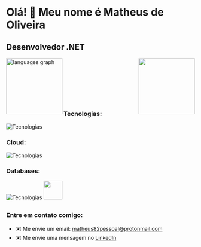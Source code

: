 Olá! 👋 Meu nome é Matheus de Oliveira
====================================

Desenvolvedor .NET
------------------

<p> <img align="right" height="150" src="https://media4.giphy.com/media/JIX9t2j0ZTN9S/giphy.gif?cid=ecf05e47ox3ystlhaxhizbu0w0x1x34b7tvo3k0glf2tjrs3&ep=v1_gifs_search&rid=giphy.gif&ct=g"  /></p> 
<p>&nbsp;
  <img align="left" height="150" src="https://github-readme-stats.vercel.app/api/top-langs?username=MatheusdeOliveiraCorrea&locale=pt-BR&hide_title=false&layout=compact&card_width=320&langs_count=5&theme=dracula&hide_border=false&order=2" alt="languages graph"  />
</p>

<br><br><br><br><br>

###

<div>

</div>

###

### Tecnologias:
![Tecnologias](https://skillicons.dev/icons?i=cs,angular,java&theme=dark)

### Cloud:
![Tecnologias](https://skillicons.dev/icons?i=aws&theme=dark)

### Databases:
![Tecnologias](https://skillicons.dev/icons?i=mysql,mongodb&theme=dark)
<img src="https://cdn.jsdelivr.net/gh/devicons/devicon@latest/icons/microsoftsqlserver/microsoftsqlserver-plain-wordmark.svg" width=50/>

## 

### Entre em contato comigo:
*   ✉️  Me envie um email: [matheus82pessoal@protonmail.com](mailto:matheus82pessoal@protonmail.com)
*   ✉️  Me envie uma mensagem no <a href="https://www.linkedin.com/in/programadormatheus/" target="_blank" rel="noreferrer"> LinkedIn</a>

##
